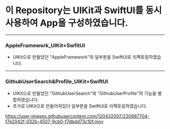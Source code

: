 # 이 Repository는 UIKit과 SwiftUI를 동시 사용하여 App을 구성하였습니다.
------------------------------------------------------------
### AppleFramework_UIKit+SwfitUI
- UIKit으로 만들었던 "AppleFramework"의 일부분을 SwiftUI로 리펙토링하였습니다.

-------------------------------------------------------------
### GithubUserSearch&Profile_UIKit+SwiftUI
- UIKit으로 만들었던 "GithubUserSearch"와 "GithubUserProfile"의 기능을 병합하였습니다.
- 추가로 UIKit으로 만들어져있더 일부분을 SwiftUI로 리펙토링하였습니다.

https://user-images.githubusercontent.com/120432007/230887704-f7e2042f-032b-4507-9cb0-f7dbdd73c10f.mov
